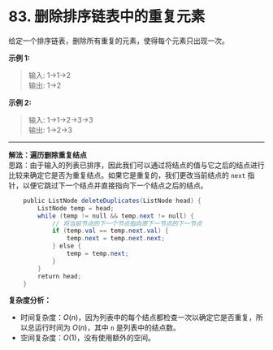 # 83. 删除排序链表中的重复元素

给定一个排序链表，删除所有重复的元素，使得每个元素只出现一次。

**示例 1:**

>输入: 1->1->2  
>输出: 1->2

**示例 2:**

>输入: 1->1->2->3->3  
>输出: 1->2->3
---
**解法：遍历删除重复结点**  
思路：由于输入的列表已排序，因此我们可以通过将结点的值与它之后的结点进行比较来确定它是否为重复结点。如果它是重复的，我们更改当前结点的 `next` 指针，以便它跳过下一个结点并直接指向下一个结点之后的结点。

```Java
    public ListNode deleteDuplicates(ListNode head) {
        ListNode temp = head;
        while (temp != null && temp.next != null) {
            // 将当前节点的下一个节点指向原下一节点的下一节点
            if (temp.val == temp.next.val) {
                temp.next = temp.next.next;
            } else {
                temp = temp.next;
            }
        }
        return head;
    }
```

**复杂度分析：**

* 时间复杂度：$O(n)$，因为列表中的每个结点都检查一次以确定它是否重复，所以总运行时间为 $O(n)$，其中 `n` 是列表中的结点数。
* 空间复杂度：$O(1)$，没有使用额外的空间。
